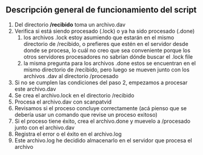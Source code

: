 ## Descripción general de funcionamiento del script

1. Del directorio **/recibido** toma un archivo.dav
2. Verifica si está siendo procesado (.lock) o ya ha sido procesado (.done)
    1. los archivos .lock estoy asumiendo que estarán en el mismo directorio de /recibido, o prefieres que estén en el servidor desde donde se procesa, lo cuál no creo que sea conveniente porque los otros servidores procesadores no sabrían dónde buscar el .lock file
    2. la misma pregunta para los archivos .done estos se encuentran en el mismo directorio de /recibido, pero luego se mueven junto con los archivos .dav al directorio /procesado
3. Si no se cumplen las condiciones del paso 2, empezamos a procesar este archivo.dav
4. Se crea el archivo.lock en el directorio /recibido
5. Procesa el archivo.dav con scanpatvid
6. Revisamos si el proceso concluye correctamente (acá pienso que se debería usar un comando que revise un proceso exitoso)
7. Si el proceso tiene éxito, crea el archivo.done y muevelo a /procesado junto con el archivo.dav
8. Registra el error o el éxito en el archivo.log 
9. Este archivo.log he decidido almacenarlo en el servidor que procesa el archivo
